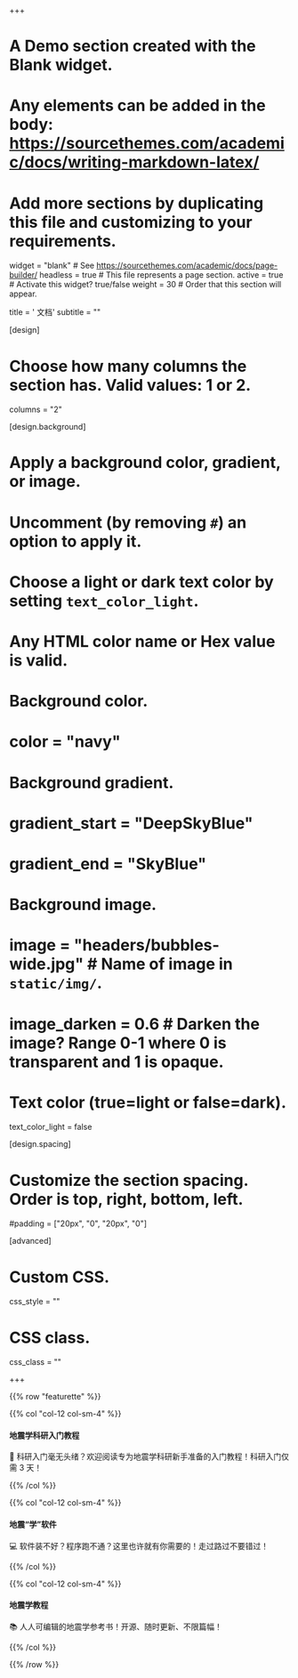 +++
# A Demo section created with the Blank widget.
# Any elements can be added in the body: https://sourcethemes.com/academic/docs/writing-markdown-latex/
# Add more sections by duplicating this file and customizing to your requirements.

widget = "blank"  # See https://sourcethemes.com/academic/docs/page-builder/
headless = true  # This file represents a page section.
active = true  # Activate this widget? true/false
weight = 30  # Order that this section will appear.

title = '<i class="fas fa-book"></i> 文档'
subtitle = ""

[design]
  # Choose how many columns the section has. Valid values: 1 or 2.
  columns = "2"

[design.background]
  # Apply a background color, gradient, or image.
  #   Uncomment (by removing `#`) an option to apply it.
  #   Choose a light or dark text color by setting `text_color_light`.
  #   Any HTML color name or Hex value is valid.

  # Background color.
  # color = "navy"

  # Background gradient.
  # gradient_start = "DeepSkyBlue"
  # gradient_end = "SkyBlue"

  # Background image.
  # image = "headers/bubbles-wide.jpg"  # Name of image in `static/img/`.
  # image_darken = 0.6  # Darken the image? Range 0-1 where 0 is transparent and 1 is opaque.

  # Text color (true=light or false=dark).
  text_color_light = false

[design.spacing]
  # Customize the section spacing. Order is top, right, bottom, left.
  #padding = ["20px", "0", "20px", "0"]

[advanced]
 # Custom CSS.
 css_style = ""

 # CSS class.
 css_class = ""

+++

{{% row "featurette" %}}

{{% col "col-12 col-sm-4" %}}
<div class="featurette-icon"><a href="https://seismo-learn.org/seismology101/" target="_blank"><i class="fas fa-rocket fa-lg"></i></a></div>

#### 地震学科研入门教程

🚀 科研入门毫无头绪？欢迎阅读专为地震学科研新手准备的入门教程！科研入门仅需 3 天！

[<i class="fas fa-home fa-2x"></i>](https://seismo-learn.org/seismology101/)
[<i class="fab fa-github fa-2x"></i>](https://github.com/seismo-learn/seismology101)
[<i class="fas fa-bug fa-2x"></i>](https://github.com/seismo-learn/seismology101/issues)
[<i class="fas fa-comment fa-2x"></i>](https://github.com/seismo-learn/seismology101/discussions)

{{% /col %}}

{{% col "col-12 col-sm-4" %}}
<div class="featurette-icon"><a href="https://seismo-learn.org/software/" target="_blank"><i class="fas fa-laptop-code fa-lg"></i></a></div>

#### 地震“学”软件

💻 软件装不好？程序跑不通？这里也许就有你需要的！走过路过不要错过！

[<i class="fas fa-home fa-2x"></i>](https://seismo-learn.org/software/)
[<i class="fab fa-github fa-2x"></i>](https://github.com/seismo-learn/software)
[<i class="fas fa-bug fa-2x"></i>](https://github.com/seismo-learn/software/issues)
[<i class="fas fa-comment fa-2x"></i>](https://github.com/seismo-learn/software/discussions)
{{% /col %}}

{{% col "col-12 col-sm-4" %}}
<div class="featurette-icon"><a href="https://seismo-learn.org/seismology101/" target="_blank"><i class="fas fa-book-reader fa-lg"></i></a></div>

#### 地震学教程

📚 人人可编辑的地震学参考书！开源、随时更新、不限篇幅！

[<i class="fas fa-home fa-2x"></i>](https://seismo-learn.org/seismology/)
[<i class="fab fa-github fa-2x"></i>](https://github.com/seismo-learn/seismology)
[<i class="fas fa-bug fa-2x"></i>](https://github.com/seismo-learn/seismology/issues)
[<i class="fas fa-comment fa-2x"></i>](https://github.com/seismo-learn/seismology/discussions)
{{% /col %}}

{{% /row %}}
